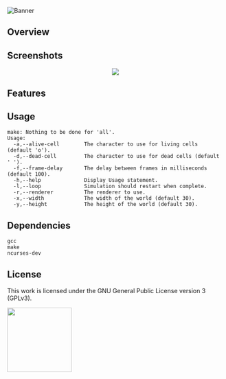 ![Banner](https://s-christy.com/status-banner-service/conway/banner-slim.svg)

## Overview

## Screenshots

<p align="center">
  <img src="./res/screenshot.png" />
</p>

## Features

## Usage

```
make: Nothing to be done for 'all'.
Usage:
  -a,--alive-cell        The character to use for living cells (default 'o').
  -d,--dead-cell         The character to use for dead cells (default ' ').
  -f,--frame-delay       The delay between frames in milliseconds (default 100).
  -h,--help              Display Usage statement.
  -l,--loop              Simulation should restart when complete.
  -r,--renderer          The renderer to use.
  -x,--width             The width of the world (default 30).
  -y,--height            The height of the world (default 30).
```

## Dependencies

```
gcc
make
ncurses-dev
```

## License

This work is licensed under the GNU General Public License version 3 (GPLv3).

[<img src="https://s-christy.com/status-banner-service/GPLv3_Logo.svg" width="150" />](https://www.gnu.org/licenses/gpl-3.0.en.html)
